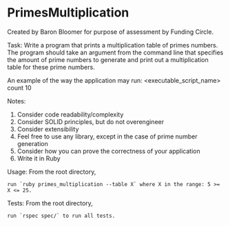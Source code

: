 # PrimesMultiplication
Created by Baron Bloomer for purpose of assessment by Funding Circle.

Task:
Write a program that prints a multiplication table of primes numbers.
The program should take an argument from the command line that specifies the amount of prime
numbers to generate and print out a multiplication table for these prime numbers.

An example of the way the application may run:
<executable_script_name> ­­count 10

Notes:
1. Consider code readability/complexity
2. Consider SOLID principles, but do not over­engineer
3. Consider extensibility
4. Feel free to use any library, except in the case of prime number generation
5. Consider how you can prove the correctness of your application
6. Write it in Ruby

Usage:
From the root directory,

    run `ruby primes_multiplication --table X` where X in the range: 5 >= X <= 25.

Tests:
From the root directory,

    run `rspec spec/` to run all tests.